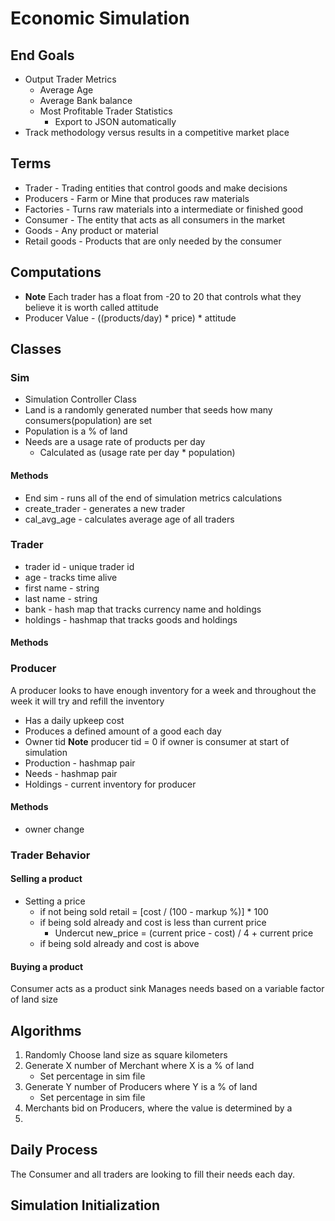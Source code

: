 # Economic Simulation
## End Goals
* Output Trader Metrics
    * Average Age
    * Average Bank balance
    * Most Profitable Trader Statistics
        * Export to JSON automatically
* Track methodology versus results in a competitive market place


## Terms
* Trader - Trading entities that control goods and make decisions
* Producers - Farm or Mine that produces raw materials
* Factories - Turns raw materials into a intermediate or finished good
* Consumer - The entity that acts as all consumers in the market
* Goods - Any product or material
* Retail goods - Products that are only needed by the consumer


## Computations
* **Note** Each trader has a float from -20 to 20 that controls what they believe it is worth called attitude
* Producer Value - ((products/day) * price) * attitude


## Classes
### Sim
* Simulation Controller Class
* Land is a randomly generated number that seeds how many consumers(population) are set
* Population is a % of land
* Needs are a usage rate of products per day
    * Calculated as (usage rate per day * population) 
#### Methods
* End sim - runs all of the end of simulation metrics calculations
* create_trader - generates a new trader
* cal_avg_age - calculates average age of all traders
### Trader
* trader id - unique trader id
* age - tracks time alive
* first name - string
* last name - string
* bank - hash map that tracks currency name and holdings
* holdings - hashmap that tracks goods and holdings
#### Methods
### Producer
A producer looks to have enough inventory for a week and throughout the week it will try and refill the inventory
* Has a daily upkeep cost
* Produces a defined amount of a good each day
* Owner tid **Note** producer tid = 0 if owner is consumer at start of simulation
* Production - hashmap pair
* Needs - hashmap pair
* Holdings - current inventory for producer
#### Methods
* owner change

### Trader Behavior
#### Selling a product
* Setting a price
    * if not being sold retail = [cost / (100 - markup %)] * 100
    * if being sold already and cost is less than current price
        * Undercut new_price = (current price - cost) / 4 + current price
    * if being sold already and cost is above 
#### Buying a product
Consumer acts as a product sink
Manages needs based on a variable factor of land size


## Algorithms
1. Randomly Choose land size as square kilometers
2. Generate X number of Merchant where X is a % of land
    * Set percentage in sim file
3. Generate Y number of Producers where Y is a % of land
    * Set percentage in sim file
4. Merchants bid on Producers, where the value is determined by a
5. 

## Daily Process
The Consumer and all traders are looking to fill their needs each day.


## Simulation Initialization


